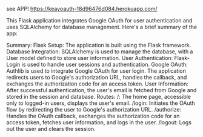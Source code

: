 see APP!    https://keayoauth-18d96476d084.herokuapp.com/

This Flask application integrates Google OAuth for user authentication and uses SQLAlchemy for database management. Here's a brief summary of the app:

Summary:
Flask Setup: The application is built using the Flask framework.
Database Integration: SQLAlchemy is used to manage the database, with a User model defined to store user information.
User Authentication: Flask-Login is used to handle user sessions and authentication.
Google OAuth: Authlib is used to integrate Google OAuth for user login. The application redirects users to Google's authorization URL, handles the callback, and exchanges the authorization code for an access token.
User Information: After successful authentication, the user's email is fetched from Google and stored in the session and database.
Routes:
/: The home page, accessible only to logged-in users, displays the user's email.
/login: Initiates the OAuth flow by redirecting the user to Google's authorization URL.
/authorize: Handles the OAuth callback, exchanges the authorization code for an access token, fetches user information, and logs in the user.
/logout: Logs out the user and clears the session.

